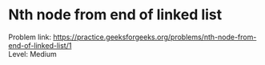 # Nth node from end of linked list
Problem link: https://practice.geeksforgeeks.org/problems/nth-node-from-end-of-linked-list/1 <br>
Level: Medium